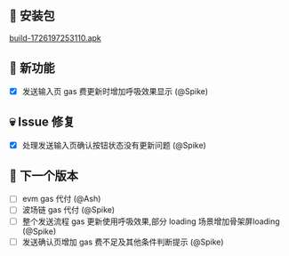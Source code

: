 ## 🚀 安装包

[build-1726197253110.apk](https://dalveywallet.s3.ap-northeast-1.amazonaws.com/release/apks/build-1726197253110.apk)

## 🎉 新功能

- [x] 发送输入页 gas 费更新时增加呼吸效果显示 (@Spike)

## 💀 Issue 修复

- [x] 处理发送输入页确认按钮状态没有更新问题 (@Spike)

## 📅 下一个版本

- [ ] evm gas 代付 (@Ash)
- [ ] 波场链 gas 代付 (@Spike)
- [ ] 整个发送流程 gas 更新使用呼吸效果,部分 loading 场景增加骨架屏loading (@Spike)
- [ ] 发送确认页增加 gas 费不足及其他条件判断提示 (@Spike)
